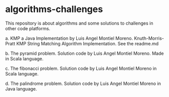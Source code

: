 # algorithms-challenges
This repository is about algorithms and some solutions to challenges in other code platforms. 

a. KMP a Java Implementation by Luis Angel Montiel Moreno. Knuth-Morris-Pratt KMP String Matching Algorithm Implementation. See the readme.md

b. The pyramid problem. Solution code by Luis Angel Montiel Moreno. Made in Scala language.  

c. The fibonacci problem. Solution code by Luis Angel Montiel Moreno in Scala language. 

d. The palindrome problem. Solution code by Luis Angel Montiel Moreno in Java language.


